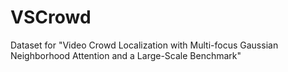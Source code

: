 # VSCrowd
Dataset for "Video Crowd Localization with Multi-focus Gaussian Neighborhood Attention and a Large-Scale Benchmark"
